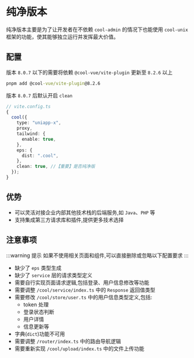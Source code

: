 # 纯净版本

纯净版本主要是为了让开发者在不依赖 `cool-admin` 的情况下也能使用 `cool-unix` 框架的功能，使其能够独立运行并发挥最大价值。

## 配置

版本 `8.0.7` 以下的需要将依赖 `@cool-vue/vite-plugin` 更新至 `8.2.6` 以上

```cmd
pnpm add @cool-vue/vite-plugin@8.2.6
```

版本 `8.0.7` 后默认开启 `clean`

```ts
// vite.config.ts
{
  cool({
    type: "uniapp-x",
    proxy,
    tailwind: {
      enable: true,
    },
    eps: {
      dist: ".cool",
    },
    clean: true, //【重要】是否纯净版
  });
}
```

## 优势

- 可以灵活对接企业内部其他技术栈的后端服务,如 `Java`、`PHP` 等
- 支持集成第三方请求库和插件,提供更多技术选择

## 注意事项

:::warning 提示
如果不使用相关页面和组件,可以直接删除或忽略以下配置要求
:::

- 缺少了 `eps` 类型生成
- 缺少了 `service` 层的请求类型定义
- 需要自行实现页面请求逻辑,包括登录、用户信息修改等功能
- 需要调整 `/cool/service/index.ts` 中的 `Response` 返回值类型
- 需要修改 `/cool/store/user.ts` 中的用户信息类型定义,包括:
  - token 处理
  - 登录状态判断
  - 用户详情
  - 信息更新等
- 字典(`dict`)功能不可用
- 需要调整 `/router/index.ts` 中的路由导航逻辑
- 需要重新实现 `/cool/upload/index.ts` 中的文件上传功能
